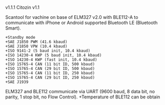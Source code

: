v1.1.1
Citozin v1.1

Scantool for vachine on base of ELM327 v2.0  with BLE112-A to communicate with iPhone or Android supported Bluetooth LE (Bluetooth Smart).

	+Standby mode
	+SAE J1850 PWM (41.6 kbaud)
	+SAE J1850 VPW (10.4 kbaud)
	+ISO 9141-2 (5 baud init, 10.4 kbaud)
	+ISO 14230-4 KWP (5 baud init, 10.4 kbaud)
	+ISO 14230-4 KWP (fast init, 10.4 kbaud)
	+ISO 15765-4 CAN (11 bit ID, 500 kbaud)
	+ISO 15765-4 CAN (29 bit ID, 500 kbaud)
	+ISO 15765-4 CAN (11 bit ID, 250 kbaud)
	+ISO 15765-4 CAN (29 bit ID, 250 kbaud)
	+SAE J1939
	
ELM327 and BLE112 communicate via UART (9600 baud, 8 data bit, no parity, 1 stop bit, no Flow Control).
	+Temperature of BLE112 can be obtain
